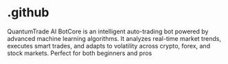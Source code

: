 # .github
QuantumTrade AI BotCore is an intelligent auto-trading bot powered by advanced machine learning algorithms. It analyzes real-time market trends, executes smart trades, and adapts to volatility across crypto, forex, and stock markets. Perfect for both beginners and pros
